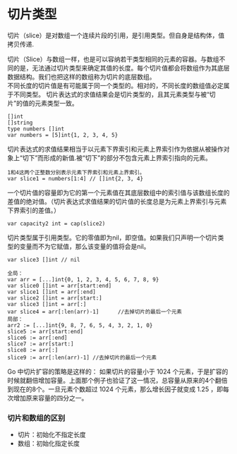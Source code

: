 # 切片类型

切片（slice）是对数组一个连续片段的引用，是引用类型。但自身是结构体，值拷贝传递.

切片（Slice）与数组一样，也是可以容纳若干类型相同的元素的容器。与数组不同的是，无法通过切片类型来确定其值的长度。每个切片值都会将数组作为其底层数据结构。我们也把这样的数组称为切片的底层数组。  
不同长度的切片值是有可能属于同一个类型的。相对的，不同长度的数组值必定属于不同类型。
切片表达式的求值结果会是切片类型的，且其元素类型与被“切片”的值的元素类型一致。
```
[]int
[]string
type numbers []int 
var numbers = [5]int{1, 2, 3, 4, 5}
```

切片表达式的求值结果相当于以元素下界索引和元素上界索引作为依据从被操作对象上“切下”而形成的新值.被“切下”的部分不包含元素上界索引指向的元素。
```
1和4这两个正整数分别表示元素下界索引和元素上界索引。
var slice1 = numbers[1:4] // []int{2, 3, 4}
```
一个切片值的容量即为它的第一个元素值在其底层数组中的索引值与该数组长度的差值的绝对值。（切片表达式求值结果的切片值的长度总是为元素上界索引与元素下界索引的差值。）
```
var capacity2 int = cap(slice2)
```

切片类型属于引用类型。它的零值即为nil，即空值。如果我们只声明一个切片类型的变量而不为它赋值，那么该变量的值将会是nil。
```
var slice3 []int // nil
```

```
全局：
var arr = [...]int{0, 1, 2, 3, 4, 5, 6, 7, 8, 9}
var slice0 []int = arr[start:end] 
var slice1 []int = arr[:end]        
var slice2 []int = arr[start:]        
var slice3 []int = arr[:] 
var slice4 = arr[:len(arr)-1]      //去掉切片的最后一个元素
局部：
arr2 := [...]int{9, 8, 7, 6, 5, 4, 3, 2, 1, 0}
slice5 := arr[start:end]
slice6 := arr[:end]        
slice7 := arr[start:]     
slice8 := arr[:]  
slice9 := arr[:len(arr)-1] //去掉切片的最后一个元素
```

Go 中切片扩容的策略是这样的：
如果切片的容量小于 1024 个元素，于是扩容的时候就翻倍增加容量。上面那个例子也验证了这一情况，总容量从原来的4个翻倍到现在的8个。一旦元素个数超过 1024 个元素，那么增长因子就变成 1.25 ，即每次增加原来容量的四分之一。



### 切片和数组的区别
* 切片：初始化不指定长度
* 数组：初始化指定长度

















